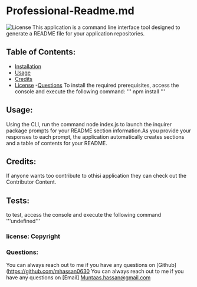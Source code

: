 # Professional-Readme.md
![License](https://img.shields.io/badge/License-MIT-blue.svg)
This application is a command line interface tool designed to generate a README file for your application repositories.
## Table of Contents:
- [Installation](#installation)
- [Usage](#usage)
- [Credits](#credits)
- [License](#license)
-[Questions](#questions)
To install the required prerequisites, access the console and execute the following command:
'''
npm install
'''
## Usage:
Using the CLI, run the command node index.js to launch the inquirer package prompts for your README section information.As you provide your responses to each prompt, the application automatically creates sections and a table of contents for your README.
 ## Credits:
If anyone wants too contribute to othisi application they can check out the Contributor Content.
## Tests:
to test, access the console and execute the following command
'''undefined'''
### license: Copyright
### Questions:
You can always reach out to me if you have any questions on [Github] (https://github.com/mhassan0630
You can always reach out to me if you have any questions on [Email] Muntaas.hassan@gmail.com




